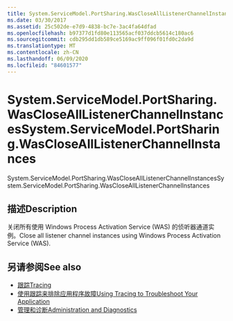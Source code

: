 ```yaml
---
title: System.ServiceModel.PortSharing.WasCloseAllListenerChannelInstances
ms.date: 03/30/2017
ms.assetid: 25c502de-e7d9-4838-bc7e-3ac4fa64dfad
ms.openlocfilehash: b97377d1fd80e113565acf037ddcb5614c180ac6
ms.sourcegitcommit: cdb295dd1db589ce5169ac9ff096f01fd0c2da9d
ms.translationtype: MT
ms.contentlocale: zh-CN
ms.lasthandoff: 06/09/2020
ms.locfileid: "84601577"
---
```

# <a name="systemservicemodelportsharingwasclosealllistenerchannelinstances"></a><span data-ttu-id="7ecac-102">System.ServiceModel.PortSharing.WasCloseAllListenerChannelInstances</span><span class="sxs-lookup"><span data-stu-id="7ecac-102">System.ServiceModel.PortSharing.WasCloseAllListenerChannelInstances</span></span>
<span data-ttu-id="7ecac-103">System.ServiceModel.PortSharing.WasCloseAllListenerChannelInstances</span><span class="sxs-lookup"><span data-stu-id="7ecac-103">System.ServiceModel.PortSharing.WasCloseAllListenerChannelInstances</span></span>  
  
## <a name="description"></a><span data-ttu-id="7ecac-104">描述</span><span class="sxs-lookup"><span data-stu-id="7ecac-104">Description</span></span>  
 <span data-ttu-id="7ecac-105">关闭所有使用 Windows Process Activation Service (WAS) 的侦听器通道实例。</span><span class="sxs-lookup"><span data-stu-id="7ecac-105">Close all listener channel instances using Windows Process Activation Service (WAS).</span></span>  
  
## <a name="see-also"></a><span data-ttu-id="7ecac-106">另请参阅</span><span class="sxs-lookup"><span data-stu-id="7ecac-106">See also</span></span>

- [<span data-ttu-id="7ecac-107">跟踪</span><span class="sxs-lookup"><span data-stu-id="7ecac-107">Tracing</span></span>](index.md)
- [<span data-ttu-id="7ecac-108">使用跟踪来排除应用程序故障</span><span class="sxs-lookup"><span data-stu-id="7ecac-108">Using Tracing to Troubleshoot Your Application</span></span>](using-tracing-to-troubleshoot-your-application.md)
- [<span data-ttu-id="7ecac-109">管理和诊断</span><span class="sxs-lookup"><span data-stu-id="7ecac-109">Administration and Diagnostics</span></span>](../index.md)
